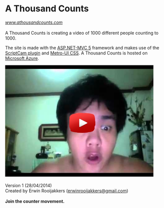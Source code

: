 A Thousand Counts
=================
_www.athousandcounts.com_
<br><br> 
A Thousand Counts is creating a video of 1000 different people counting to 1000.

The site is made with the [ASP.NET-MVC 5](http://www.asp.net/mvc) framework and makes use of the [ScriptCam plugin](https://www.scriptcam.com/) and [Metro-UI CSS](http://metroui.org.ua/). A Thousand Counts is hosted on [Microsoft Azure](https://azure.microsoft.com/en-us/).

[![A Thousand Counts](https://github.com/erooijak/athousandcounts/blob/master/AThousandCounts/Content/images/athousandcounts_29_pioneers_YouTubevideo.jpg)](https://www.youtube.com/watch?v=4JWUwdvbwpM)
<br><br> 
Version 1 (28/04/2014)<br>
Created by Erwin Rooijakkers (erwinrooijakkers@gmail.com)
<br><br> 
**Join the counter movement.**
